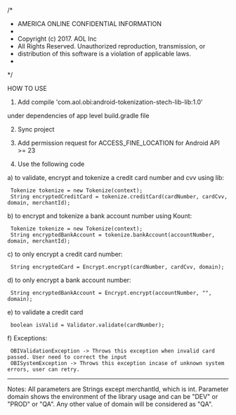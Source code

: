 /*
 * AMERICA ONLINE CONFIDENTIAL INFORMATION
 *
 * Copyright (c) 2017. AOL Inc
 * All Rights Reserved.  Unauthorized reproduction, transmission, or
 * distribution of this software is a violation of applicable laws.
 *
 */

HOW TO USE

1. Add
compile 'com.aol.obi:android-tokenization-stech-lib-lib:1.0'

under dependencies of app level build.gradle file

2. Sync project

3. Add permission request for ACCESS_FINE_LOCATION for Android API >= 23

4. Use the following code

  a) to validate, encrypt and tokenize a credit card number and cvv using lib:

     Tokenize tokenize = new Tokenize(context);
     String encryptedCreditCard = tokenize.creditCard(cardNumber, cardCvv, domain, merchantId);

  b) to encrypt and tokenize a bank account number using Kount:

     Tokenize tokenize = new Tokenize(context);
     String encryptedBankAccount = tokenize.bankAccount(accountNumber, domain, merchantId);

  c) to only encrypt a credit card number:

     String encryptedCard = Encrypt.encrypt(cardNumber, cardCvv, domain);

  d) to only encrypt a bank account number:

     String encryptedBankAccount = Encrypt.encrypt(accountNumber, "", domain);

  e) to validate a credit card

     boolean isValid = Validator.validate(cardNumber);
     
  f) Exceptions: 

     OBIValidationException -> Throws this exception when invalid card passed. User need to correct the input
     OBISystemException -> Throws this exception incase of unknown system errors, user can retry.
  

___________
Notes:
  All parameters are Strings except merchantId, which is int.
  Parameter domain shows the environment of the library usage and can be "DEV" or "PROD" or "QA".
  Any other value of domain will be considered as "QA".
